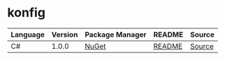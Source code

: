 # konfig

|Language|Version|Package Manager|README|Source|
|-|-|-|-|-|
|C#|1.0.0|[NuGet](https://nuget.org/packages/CsharpNullableRefUsingAllOfSchema.Net/1.0.0)|[README](https://github.com/konfig-dev/konfig/tree/main/csharp#readme)|[Source](https://github.com/konfig-dev/konfig/tree/main/csharp)|